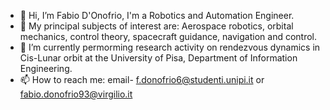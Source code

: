 - 👋 Hi, I’m Fabio D'Onofrio, I'm a Robotics and Automation Engineer.
- 👀 My principal subjects of interest are: Aerospace robotics, orbital mechanics, control theory, spacecraft guidance, navigation and control.
- 🌱 I’m currently permorming research activity on rendezvous dynamics in Cis-Lunar orbit at the University of Pisa, Department of Information Engineering.
- 📫 How to reach me: email- f.donofrio6@studenti.unipi.it  or  fabio.donofrio93@virgilio.it

<!---
FabioD-rob/FabioD-rob is a ✨ special ✨ repository because its `README.md` (this file) appears on your GitHub profile.
You can click the Preview link to take a look at your changes.
--->
